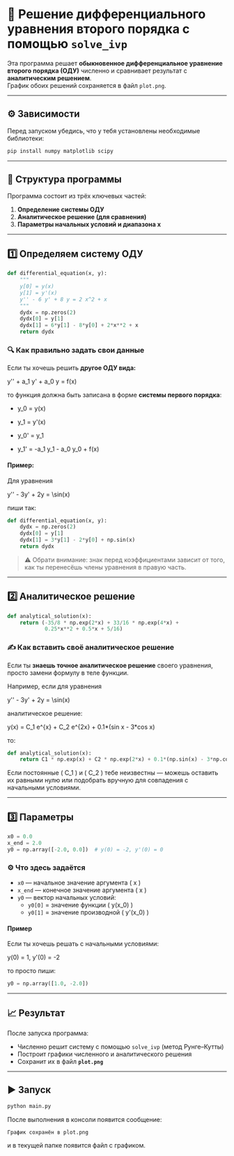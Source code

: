 # 📘 Решение дифференциального уравнения второго порядка с помощью `solve_ivp`

Эта программа решает **обыкновенное дифференциальное уравнение второго порядка (ОДУ)** численно и сравнивает результат с **аналитическим решением**.  
График обоих решений сохраняется в файл `plot.png`.

---

## ⚙️ Зависимости

Перед запуском убедись, что у тебя установлены необходимые библиотеки:

```bash
pip install numpy matplotlib scipy
```

---

## 🧩 Структура программы

Программа состоит из трёх ключевых частей:

1. **Определение системы ОДУ**  
2. **Аналитическое решение (для сравнения)**  
3. **Параметры начальных условий и диапазона x**

---

## 1️⃣ Определяем систему ОДУ

```python
def differential_equation(x, y):
    """
    y[0] = y(x)
    y[1] = y'(x)
    y'' - 6 y' + 8 y = 2 x^2 + x
    """
    dydx = np.zeros(2)
    dydx[0] = y[1]
    dydx[1] = 6*y[1] - 8*y[0] + 2*x**2 + x
    return dydx
```

### 🔍 Как правильно задать свои данные

Если ты хочешь решить **другое ОДУ вида:**


y'' + a_1 y' + a_0 y = f(x)


то функция должна быть записана в форме **системы первого порядка**:



* y_0 = y(x) 
* y_1 = y'(x)



* y_0' = y_1 
* y_1' = -a_1 y_1 - a_0 y_0 + f(x)

#### Пример:
Для уравнения  

y'' - 3y' + 2y = \sin(x)


пиши так:
```python
def differential_equation(x, y):
    dydx = np.zeros(2)
    dydx[0] = y[1]
    dydx[1] = 3*y[1] - 2*y[0] + np.sin(x)
    return dydx
```

> ⚠️ Обрати внимание: знак перед коэффициентами зависит от того, как ты перенесёшь члены уравнения в правую часть.  

---

## 2️⃣ Аналитическое решение

```python
def analytical_solution(x):
    return (-35/8 * np.exp(2*x) + 33/16 * np.exp(4*x) +
            0.25*x**2 + 0.5*x + 5/16)
```

### ✍️ Как вставить своё аналитическое решение

Если ты **знаешь точное аналитическое решение** своего уравнения, просто замени формулу в теле функции.

Например, если для уравнения  

y'' - 3y' + 2y = \sin(x)

аналитическое решение:

y(x) = C_1 e^{x} + C_2 e^{2x} + 0.1*(sin x - 3*cos x)


то:

```python
def analytical_solution(x):
    return C1 * np.exp(x) + C2 * np.exp(2*x) + 0.1*(np.sin(x) - 3*np.cos(x))
```

Если постоянные ( C_1 ) и ( C_2 ) тебе неизвестны — можешь оставить их равными нулю или подобрать вручную для совпадения с начальными условиями.

---

## 3️⃣ Параметры

```python
x0 = 0.0
x_end = 2.0
y0 = np.array([-2.0, 0.0])  # y(0) = -2, y'(0) = 0
```

### ⚙️ Что здесь задаётся

- `x0` — начальное значение аргумента \( x \)
- `x_end` — конечное значение аргумента \( x \)
- `y0` — вектор начальных условий:
  - `y0[0]` = значение функции \( y(x_0) \)
  - `y0[1]` = значение производной \( y'(x_0) \)

#### Пример
Если ты хочешь решать с начальными условиями:

y(0) = 1, y'(0) = -2


то просто пиши:
```python
y0 = np.array([1.0, -2.0])
```

---

## 📈 Результат

После запуска программа:
- Численно решит систему с помощью `solve_ivp` (метод Рунге–Кутты)
- Построит графики численного и аналитического решения
- Сохранит их в файл **`plot.png`**

---

## ▶️ Запуск

```bash
python main.py
```

После выполнения в консоли появится сообщение:

```
График сохранён в plot.png
```

и в текущей папке появится файл с графиком.
